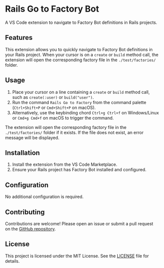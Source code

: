 
# Rails Go to Factory Bot

A VS Code extension to navigate to Factory Bot definitions in Rails projects.

## Features

This extension allows you to quickly navigate to Factory Bot definitions in your Rails project. When your cursor is on a `create` or `build` method call, the extension will open the corresponding factory file in the `./test/factories/` folder.

## Usage

1. Place your cursor on a line containing a `create` or `build` method call, such as `create(:user)` or `build("user")`.
2. Run the command `Rails Go to Factory` from the command palette (`Ctrl+Shift+P` or `Cmd+Shift+P` on macOS).
3. Alternatively, use the keybinding chord `Ctrl+g Ctrl+f` on Windows/Linux or `Cmd+g Cmd+f` on macOS to trigger the command.

The extension will open the corresponding factory file in the `./test/factories/` folder if it exists. If the file does not exist, an error message will be displayed.

## Installation

1. Install the extension from the VS Code Marketplace.
2. Ensure your Rails project has Factory Bot installed and configured.

## Configuration

No additional configuration is required.

## Contributing

Contributions are welcome! Please open an issue or submit a pull request on the [GitHub repository](https://github.com/frenesim/rails-go-to-factory-bot).

## License

This project is licensed under the MIT License. See the [LICENSE](https://github.com/frenesim/rails-go-to-factory-bot/blob/main/LICENSE) file for details.
